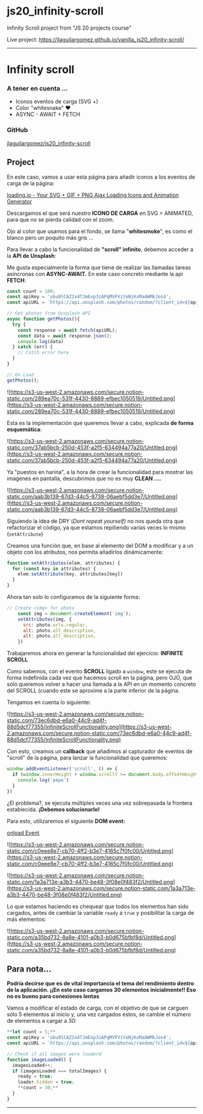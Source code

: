 # js20_infinity-scroll

Infinity Scroll project from "JS 20 projects course"

Live project: https://jlaguilargomez.github.io/vanilla_js20_infinity-scroll/

-----

# Infinity scroll

### A tener en cuenta ...

- Iconos eventos de carga (SVG +)
- Color "whitesnake" ❤️
- ASYNC - AWAIT + FETCH

### GitHub

[jlaguilargomez/js20_infinity-scroll](https://github.com/jlaguilargomez/js20_infinity-scroll)

## Project

En este caso, vamos a usar esta página para añadir iconos a los eventos de carga de la página:

[loading.io - Your SVG + GIF + PNG Ajax Loading Icons and Animation Generator](https://loading.io/)

Descargamos el que será nuestro **ICONO DE CARGA** en SVG > ANIMATED, para que no se pierda calidad con el zoom.

Ojo al color que usamos para el fondo, se llama "**whitesmoke**", es como el blanco pero un poquito más gris ...

Para llevar a cabo la funcionalidad de **"scroll" infinito**, debemos acceder a la **API de Unsplash**:

Me gusta especialmente la forma que tiene de realizar las llamadas tareas asíncronas con **ASYNC-AWAIT.** En este caso concreto mediante la api **FETCH**:

```jsx
const count = 100;
const apiKey = 'ubu9lCAZ2x4TJmExp3iAPqMVFViYoNjKxMaAWMkJos4';
const apiURL = `https://api.unsplash.com/photos/random/?client_id=${apiKey}&count=${count}`;

// Get photos from Unsplash API
async function getPhotos(){
  try {
    const response = await fetch(apiURL);
    const data = await response.json();
    console.log(data)
  } catch (err) {
    // Catch error here
  }
}

// On Load
getPhotos();
```

![https://s3-us-west-2.amazonaws.com/secure.notion-static.com/289ea70c-531f-4430-8889-efbec1050519/Untitled.png](https://s3-us-west-2.amazonaws.com/secure.notion-static.com/289ea70c-531f-4430-8889-efbec1050519/Untitled.png)

Esta es la implementación que queremos llevar a cabo, explicada **de forma esquemática**:

![https://s3-us-west-2.amazonaws.com/secure.notion-static.com/37ab5bcb-250d-453f-a2f5-634494a77a20/Untitled.png](https://s3-us-west-2.amazonaws.com/secure.notion-static.com/37ab5bcb-250d-453f-a2f5-634494a77a20/Untitled.png)

Ya "puestos en harina", a la hora de crear la funcionalidad para mostrar las imagenes en pantalla, descubrimos que no es muy **CLEAN ....**

![https://s3-us-west-2.amazonaws.com/secure.notion-static.com/aab3b139-67d3-44c5-8738-06aebf5dd3e7/Untitled.png](https://s3-us-west-2.amazonaws.com/secure.notion-static.com/aab3b139-67d3-44c5-8738-06aebf5dd3e7/Untitled.png)

Siguiendo la idea de DRY (*Dont repeat yourself)* no nos queda otra que refactorizar el código, ya que estamos repitiendo varias veces lo mismo (`setAttribute`)

Creamos una función que, en base al elemento del DOM a modificar y a un objeto con los atributos, nos permita añadirlos dinámicamente:

```jsx
function setAttributes(elem, attributes) {
  for (const key in attributes) {
    elem.setAttribute(key, attributes[key])
  }
}
```

Ahora tan solo lo configuramos de la siguiente forma:

```jsx
// Create <img> for photo
    const img = document.createElement('img');
    setAttributes(img, {
      src: photo.urls.regular,
      alt: photo.alt_description,
      alt: photo.alt_description,
    })
```

Trabajaremos ahora en generar la funcionalidad del ejercicio: **INFINITE SCROLL**

Como sabemos, con el evento **SCROLL** ligado a `window`, este se ejecuta de forma indefinida cada vez que hacemos scroll en la página, pero OJO, que sólo queremos volver a hacer una llamada a la API en un momento concreto del SCROLL (cuando este se aproxime a la parte inferior de la página.

Tengamos en cuenta lo siguiente:

![https://s3-us-west-2.amazonaws.com/secure.notion-static.com/73ec6dbd-e6a0-44c9-ad4f-88d5dcf77355/InfiniteScrollFunctionality.png](https://s3-us-west-2.amazonaws.com/secure.notion-static.com/73ec6dbd-e6a0-44c9-ad4f-88d5dcf77355/InfiniteScrollFunctionality.png)

Con esto, creamos un **callback** que añadimos al capturador de eventos de "scroll" de la página, para lanzar la funcionalidad que queremos:

```jsx
window.addEventListener('scroll', () => {
  if (window.innerHeight + window.scrollY >= document.body.offsetHeight - 1000) {
    console.log('pepe')
  }
})
```

¿El problema?, se ejecuta múltiples veces una vez sobrepasada la frontera establecida. **¡Debemos solucionarlo!**

Para esto, utilizaremos el siguiente **DOM event:**

[onload Event](https://www.w3schools.com/jsref/event_onload.asp)

![https://s3-us-west-2.amazonaws.com/secure.notion-static.com/c0eee8e7-cb70-4ff2-b3e7-4165c7f0fc00/Untitled.png](https://s3-us-west-2.amazonaws.com/secure.notion-static.com/c0eee8e7-cb70-4ff2-b3e7-4165c7f0fc00/Untitled.png)

![https://s3-us-west-2.amazonaws.com/secure.notion-static.com/1a3a713e-a3b3-4470-be48-3f08e0f483f2/Untitled.png](https://s3-us-west-2.amazonaws.com/secure.notion-static.com/1a3a713e-a3b3-4470-be48-3f08e0f483f2/Untitled.png)

Lo que estamos haciendo es chequear que todos los elementos han sido cargados, antes de cambiar la variable `ready` a `true` y posibilitar la carga de más elementos:

![https://s3-us-west-2.amazonaws.com/secure.notion-static.com/a35bd732-8a8e-4101-a0b3-b0d675bfbf8d/Untitled.png](https://s3-us-west-2.amazonaws.com/secure.notion-static.com/a35bd732-8a8e-4101-a0b3-b0d675bfbf8d/Untitled.png)

## Para nota...

**Podría decirse que es de vital importancia el tema del rendimiento dentro de la aplicación. ¡¡En este caso cargamos 30 elementos inicialmente!! Eso no es bueno para conexiones lentas**

Vamos a modificar el estado de carga, con el objetivo de que se carguen sólo 5 elementos al inicio y, una vez cargados estos, se cambie el número de elementos a cargar a 30:

```jsx
**let count = 5;**
const apiKey = 'ubu9lCAZ2x4TJmExp3iAPqMVFViYoNjKxMaAWMkJos4';
const apiURL = `https://api.unsplash.com/photos/random/?client_id=${apiKey}&count=${count}`;

// Check if all images were loaderd
function imageLoaded() {
  imagesLoaded++;
  if (imagesLoaded === totalImages) {
    ready = true;
    loader.hidden = true;
    **count = 30;**
  }
}
```

---
